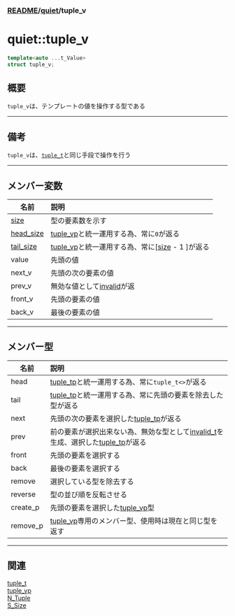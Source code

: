 ### [README](../../README.md)/[quiet](../quiet.md)/tuple_v

# quiet::tuple_v
``` C++
template<auto ...t_Value>
struct tuple_v;
```

## 概要
`tuple_v`は、テンプレートの値を操作する型である
***
## 備考
`tuple_v`は、[`tuple_t`](tuple_t.md)と同じ手段で操作を行う
***
## メンバー変数
| 名前      | 説明                                                        |
| --------- |:----------------------------------------------------------- |
| [size](N_Tuple/S_Size/size.md)| 型の要素数を示す|
| [head_size](N_Tuple/S_Size/head_size.md) | [tuple_vp](tuple_vp.md)と統一運用する為、常に`0`が返る      |
| [tail_size](N_Tuple/S_Size/tail_size.md) | [tuple_vp](tuple_vp.md)と統一運用する為、常に[[size](N_Tuple/S_Size/size.md) - 1 ]が返る |
| value    | 先頭の値 |
| next_v   | 先頭の次の要素の値 |
| prev_v   | 無効な値として[invalid](../invalid_t.md)が返|
| front_v  | 先頭の要素の値  |
| back_v | 最後の要素の値|
***
## メンバー型
| 名前     | 説明   |
| -------- |:------- |
| head     | [tuple_tp](tuple_tp.md)と統一運用する為、常に`tuple_t<>`が返る            |
| tail     | [tuple_tp](tuple_tp.md)と統一運用する為、常に先頭の要素を除去した型が返る |
| next     | 先頭の次の要素を選択した[tuple_tp](tuple_tp.md)が返る                 |
| prev     | 前の要素が選択出来ない為、無効な型として[invalid_t](../invalid.md)を生成、選択した[tuple_tp](tuple_tp.md)が返る |
| front    | 先頭の要素を選択する|
| back     | 最後の要素を選択する|
| remove   | 選択している型を除去する|
| reverse  | 型の並び順を反転させる|
| create_p | 先頭の要素を選択した[tuple_vp](tuple_vp.md)型|
| remove_p | [tuple_vp](tuple_vp.md)専用のメンバー型、使用時は現在と同じ型を返す|
***
## 関連
[tuple_t](tuple_t.md)    
[tuple_vp](tuple_vp.md)    
[N_Tuple](N_Tuple/N_Tuple.md)    
[S_Size](N_Tuple/S_Size.md) 
